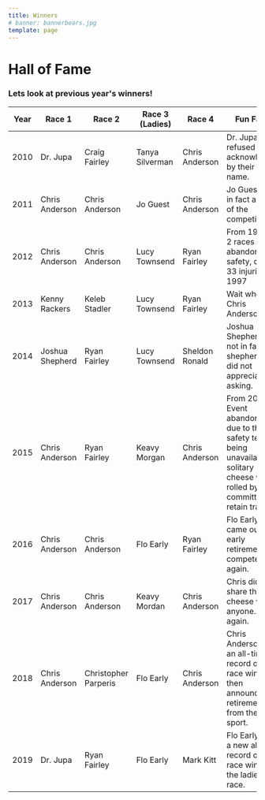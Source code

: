 ```yaml
---
title: Winners
# banner: bannerbears.jpg
template: page
---
```


# Hall of Fame
### Lets look at previous year's winners!

| Year | Race 1 | Race 2 | Race 3 (Ladies) | Race 4 | Fun Facts |
| ---- | ------ | ------ | --------------- | ------ | --------- |
| 2010 | Dr. Jupa | Craig Fairley | Tanya Silverman | Chris Anderson | Dr. Jupa refused to be acknowledged by their first name.
| 2011 | Chris Anderson | Chris Anderson | Jo Guest | Chris Anderson | Jo Guest was in fact a guest of the competition.
| 2012 | Chris Anderson | Chris Anderson | Lucy Townsend | Ryan Fairley | From 1998 - 2 races abandoned for safety, due to 33 injuries in 1997
| 2013 | Kenny Rackers | Keleb Stadler | Lucy Townsend | Ryan Fairley | Wait where's Chris Anderson?
| 2014 | Joshua Shepherd | Ryan Fairley | Lucy Townsend | Sheldon Ronald | Joshua Shepherd is not in fact a shepherd and did not appreciate us asking.
| 2015 | Chris Anderson | Ryan Fairley | Keavy Morgan | Chris Anderson | From 2003 - Event abandoned due to the safety team being unavailable. A solitary cheese was rolled by the committee to retain tradition 
| 2016 | Chris Anderson | Chris Anderson | Flo Early | Ryan Fairley | Flo Early came out of early retirement to compete once again.
| 2017 | Chris Anderson | Chris Anderson | Keavy Mordan | Chris Anderson | Chris didn't share the cheese with anyone... again.
| 2018 | Chris Anderson | Christopher Parperis | Flo Early | Chris Anderson | Chris Anderson sets an all-time record of 22 race wins, then announces his retirement from the sport.
| 2019 | Dr. Jupa | Ryan Fairley | Flo Early | Mark Kitt | Flo Early sets a new all-time record of 4 race wins in the ladies race.
